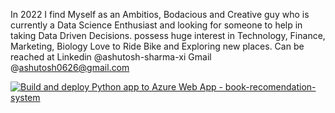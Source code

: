 In 2022 I find Myself as an Ambitios, Bodacious and Creative guy who is currently a Data Science Enthusiast and looking for someone to help in taking Data Driven Decisions.
possess huge interest in Technology, Finance, Marketing, Biology
Love to Ride Bike and Exploring new places.
Can be reached at Linkedin @ashutosh-sharma-xi
Gmail @ashutosh0626@gmail.com

[![Build and deploy Python app to Azure Web App - book-recomendation-system](https://github.com/ashutosh-sharma-xi/Book_Recommendation_System/actions/workflows/deploy_book-recomendation-system.yml/badge.svg?branch=deploy)](https://github.com/ashutosh-sharma-xi/Book_Recommendation_System/actions/workflows/deploy_book-recomendation-system.yml)
